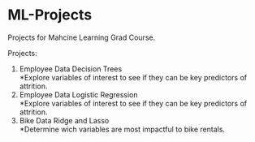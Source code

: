 # ML-Projects
 Projects for Mahcine Learning Grad Course.
 
 Projects: <br />
 1. Employee Data Decision Trees <br />
     *Explore variables of interest to see if they can be key predictors of attrition.
 2. Employee Data Logistic Regression <br />
     *Explore variables of interest to see if they can be key predictors of attrition.
 3. Bike Data Ridge and Lasso <br />
     *Determine wich variables are most impactful to bike rentals.
